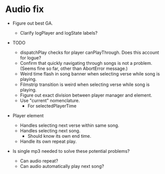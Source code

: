 # Audio fix
* Figure out best GA.
    * Clarify logPlayer and logState labels?

* TODO
    * dispatchPlay checks for player canPlayThrough. Does this account for logue?
    * Confirm that quickly navigating through songs is not a problem. (Seems fine so far, other than AbortError message.)
    * Weird time flash in song banner when selecting verse while song is playing.
    * Filmstrip transition is weird when selecting verse while song is playing.
    * Figure out exact division between player manager and element.
    * Use "current" nomenclature.
        * For selectedPlayerTime

* Player element
    * Handles selecting next verse within same song.
    * Handles selecting next song.
        * Should know its own end time.
    * Handle its own repeat play.

* Is single mp3 needed to solve these potential problems?
    * Can audio repeat?
    * Can audio automatically play next song?